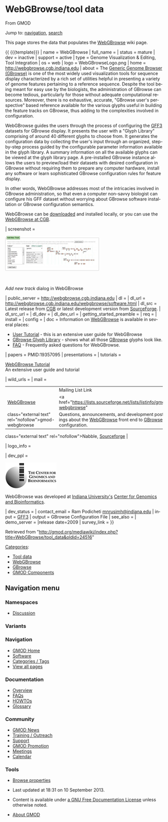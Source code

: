 <div id="mw-page-base" class="noprint">

</div>

<div id="mw-head-base" class="noprint">

</div>

<div id="content" class="mw-body" role="main">

<span id="top"></span>

<div id="mw-js-message" style="display:none;">

</div>



# <span dir="auto">WebGBrowse/tool data</span>

<div id="bodyContent">

<div id="siteSub">

From GMOD

</div>

<div id="contentSub">

</div>

<div id="jump-to-nav" class="mw-jump">

Jump to: [navigation](#mw-navigation), [search](#p-search)

</div>

<div id="mw-content-text" class="mw-content-ltr" lang="en" dir="ltr">

  
This page stores the data that populates the
[WebGBrowse](../WebGBrowse.1 "WebGBrowse") wiki page.

  
{{ {{{template}}} \| name = WebGBrowse \| full_name = \| status = mature
\| dev = inactive \| support = active \| type = Genome Visualization &
Editing, Tool Integration \| os = web \| logo = WebGBrowseLogo.png \|
home = <a href="http://webgbrowse.cgb.indiana.edu" class="external free"
rel="nofollow">http://webgbrowse.cgb.indiana.edu</a> \| about = The
[Generic Genome Browser (GBrowse)](../GBrowse.1 "GBrowse") is one of the
most widely used visualization tools for sequence display characterized
by a rich set of utilities helpful in presenting a variety of genome
features pertaining to a reference sequence. Despite the tool being
meant for easy use by the biologists, the administration of GBrowse can
become tedious, particularly for those without adequate computational
resources. Moreover, there is no exhaustive, accurate, "GBrowse user's
perspective" based reference available for the various glyphs useful in
building the feature tracks on GBrowse, thus adding to the complexities
involved in configuration.

WebGBrowse guides the users through the process of configuring the
[GFF3](../GFF3 "GFF3") datasets for GBrowse display. It presents the
user with a "Glyph Library" comprising of around 40 different glyphs to
choose from. It generates the configuration data by collecting the
user's input through an organized, step-by-step process guided by the
configurable parameter information available in the glyph library. A
summary information on all the available glyphs can be viewed at the
glyph library page. A pre-installed GBrowse instance allows the users to
preview/load their datasets with desired configuration in GBrowse
without requiring them to prepare any computer hardware, install any
software or learn sophisticated GBrowse configuration rules for feature
display.

In other words, WebGBrowse addresses most of the intricacies involved in
GBrowse administration, so that even a computer non-savvy biologist can
configure his GFF dataset without worrying about GBrowse software
installation or GBrowse configuration semantics.

WebGBrowse can be
<a href="http://webgbrowse.cgb.indiana.edu/software.html"
class="external text" rel="nofollow">downloaded</a> and installed
locally, or you can use the
<a href="http://webgbrowse.cgb.indiana.edu/" class="external text"
rel="nofollow">WebGBrowse at CGB</a>.

\| screenshot =

<div class="thumb tnone">

<div class="thumbinner" style="width:302px;">

<a href="../File:WebGBrowseAddTrack.jpg" class="image"><img
src="../../mediawiki/images/thumb/c/c3/WebGBrowseAddTrack.jpg/300px-WebGBrowseAddTrack.jpg"
class="thumbimage"
srcset="../../mediawiki/images/thumb/c/c3/WebGBrowseAddTrack.jpg/450px-WebGBrowseAddTrack.jpg 1.5x, ../../mediawiki/images/thumb/c/c3/WebGBrowseAddTrack.jpg/600px-WebGBrowseAddTrack.jpg 2x"
width="300" height="111" /></a>

<div class="thumbcaption">

<div class="magnify">

<a href="../File:WebGBrowseAddTrack.jpg" class="internal"
title="Enlarge"><img
src="../../mediawiki/skins/common/images/magnify-clip.png" width="15"
height="11" /></a>

</div>

*Add new track* dialog in WebGBrowse

</div>

</div>

</div>

\| public_server =
<a href="http://webgbrowse.cgb.indiana.edu" class="external free"
rel="nofollow">http://webgbrowse.cgb.indiana.edu</a> \| dl = \| dl_url =
<a href="http://webgbrowse.cgb.indiana.edu/webgbrowse/software.html"
class="external free"
rel="nofollow">http://webgbrowse.cgb.indiana.edu/webgbrowse/software.html</a>
\| dl_src = Latest release from
<a href="http://webgbrowse.cgb.indiana.edu/software.html"
class="external text" rel="nofollow">CGB</a> or latest development
version from
<a href="http://gmod.svn.sourceforge.net/viewvc/gmod/WebGBrowse/"
class="external text" rel="nofollow">SourceForge</a>. \| dl_src_url = \|
dl_dev = \| dl_dev_url = \| getting_started_preamble = \| req = \|
install = \| config = \| doc = Information on
<a href="http://webgbrowse.cgb.indiana.edu/" class="external text"
rel="nofollow">WebGBrowse</a> is available in several places:

- <a href="http://webgbrowse.cgb.indiana.edu/tutorial.html"
  class="external text" rel="nofollow">User Tutorial</a> - this is an
  extensive user guide for WebGBrowse
- <a href="http://webgbrowse.cgb.indiana.edu/glyphdoc.html"
  class="external text" rel="nofollow">GBrowse Glyph Library</a> - shows
  what all those [GBrowse](../GBrowse.1 "GBrowse") glyphs look like.
- <a href="http://webgbrowse.cgb.indiana.edu/faq.html"
  class="external text" rel="nofollow">FAQ</a> - Frequently asked
  questions for WebGBrowse.

\| papers = PMID:19357095 \| presentations = \| tutorials =

<a href="http://webgbrowse.cgb.indiana.edu/webgbrowse/tutorial.html"
class="external text" rel="nofollow">WebGBrowse Tutorial</a>  
An extensive user guide and tutorial

\| wild_urls = \| mail =

|  |  |  |  |
|----|----|----|----|
|  | Mailing List Link | Description | Archive(s) |
| [WebGBrowse](../WebGBrowse.1 "WebGBrowse") | <a href="https://lists.sourceforge.net/lists/listinfo/gmod-webgbrowse"
class="external text" rel="nofollow">gmod-webgbrowse</a> | Questions, announcements, and development postings about the [WebGBrowse](../WebGBrowse.1 "WebGBrowse") front end to [GBrowse](../GBrowse.1 "GBrowse") configuration. | <a href="http://gmod.827538.n3.nabble.com/WebGBrowse-f947412.html"
class="external text" rel="nofollow">Nabble</a>, <a
href="http://sourceforge.net/mailarchive/forum.php?forum_name=gmod-webgbrowse"
class="external text" rel="nofollow">Sourceforge</a> |

\| logo_info =

\| dev_ppl =

<div class="floatright">

<a href="http://cgb.indiana.edu/" rel="nofollow"
title="WebGBrowse at the Center for Genomics and Bioinformatics"><img
src="../../mediawiki/images/4/41/Cgb_logo.png" width="164" height="83"
alt="WebGBrowse at the Center for Genomics and Bioinformatics" /></a>

</div>

WebGBrowse was developed at
<a href="http://www.iub.edu/" class="external text"
rel="nofollow">Indiana University's</a>
<a href="http://cgb.indiana.edu/" class="external text"
rel="nofollow">Center for Genomics and Bioinformatics</a>.

\| dev_status = \| contact_email = Ram Podicheti mnrusimh@indiana.edu \|
input = [GFF3](../GFF3 "GFF3") \| output = GBrowse Configuration File \|
see_also = \| demo_server = \|release date=2009 \| survey_link = }}

</div>

<div class="printfooter">

Retrieved from
"<http://gmod.org/mediawiki/index.php?title=WebGBrowse/tool_data&oldid=24516>"

</div>

<div id="catlinks" class="catlinks">

<div id="mw-normal-catlinks" class="mw-normal-catlinks">

[Categories](../Special:Categories "Special:Categories"):

- [Tool data](../Category:Tool_data "Category:Tool data")
- <a
  href="http://gmod.org/mediawiki/index.php?title=Category:WebGBrowse&amp;action=edit&amp;redlink=1"
  class="new"
  title="Category:WebGBrowse (page does not exist)">WebGBrowse</a>
- [GBrowse](../Category:GBrowse "Category:GBrowse")
- [GMOD
  Components](../Category:GMOD_Components "Category:GMOD Components")

</div>

</div>

<div class="visualClear">

</div>

</div>

</div>

<div id="mw-navigation">

## Navigation menu

<div id="mw-head">



<div id="left-navigation">

<div id="p-namespaces" class="vectorTabs" role="navigation"
aria-labelledby="p-namespaces-label">

### Namespaces


- <span id="ca-talk"><a
  href="http://gmod.org/mediawiki/index.php?title=Talk:WebGBrowse/tool_data&amp;action=edit&amp;redlink=1"
  accesskey="t"
  title="Discussion about the content page [t]">Discussion</a></span>

</div>

<div id="p-variants" class="vectorMenu emptyPortlet" role="navigation"
aria-labelledby="p-variants-label">

### 

### Variants[](#)

<div class="menu">

</div>

</div>

</div>





</div>

</div>

</div>

<div id="mw-panel">

<div id="p-logo" role="banner">

<a href="../Main_Page"
style="background-image: url(../../images/GMOD-cogs.png);"
title="Visit the main page"></a>

</div>

<div id="p-Navigation" class="portal" role="navigation"
aria-labelledby="p-Navigation-label">

### Navigation

<div class="body">

- <span id="n-GMOD-Home">[GMOD Home](../Main_Page)</span>
- <span id="n-Software">[Software](../GMOD_Components)</span>
- <span id="n-Categories-.2F-Tags">[Categories /
  Tags](../Categories)</span>
- <span id="n-View-all-pages">[View all
  pages](../Special:AllPages)</span>

</div>

</div>

<div id="p-Documentation" class="portal" role="navigation"
aria-labelledby="p-Documentation-label">

### Documentation

<div class="body">

- <span id="n-Overview">[Overview](../Overview)</span>
- <span id="n-FAQs">[FAQs](../Category:FAQ)</span>
- <span id="n-HOWTOs">[HOWTOs](../Category:HOWTO)</span>
- <span id="n-Glossary">[Glossary](../Glossary)</span>

</div>

</div>

<div id="p-Community" class="portal" role="navigation"
aria-labelledby="p-Community-label">

### Community

<div class="body">

- <span id="n-GMOD-News">[GMOD News](../GMOD_News)</span>
- <span id="n-Training-.2F-Outreach">[Training /
  Outreach](../Training_and_Outreach)</span>
- <span id="n-Support">[Support](../Support)</span>
- <span id="n-GMOD-Promotion">[GMOD Promotion](../GMOD_Promotion)</span>
- <span id="n-Meetings">[Meetings](../Meetings)</span>
- <span id="n-Calendar">[Calendar](../Calendar)</span>

</div>

</div>

<div id="p-tb" class="portal" role="navigation"
aria-labelledby="p-tb-label">

### Tools

<div class="body">


- <span id="t-smwbrowselink"><a href="../Special%3ABrowse/WebGBrowse-2Ftool_data"
  rel="smw-browse">Browse properties</a></span>


</div>

</div>

</div>

</div>

<div id="footer" role="contentinfo">

- <span id="footer-info-lastmod">Last updated at 18:31 on 10 September
  2013.</span>
<!-- - <span id="footer-info-viewcount">14,066 page views.</span> -->
- <span id="footer-info-copyright">Content is available under
  <a href="http://www.gnu.org/licenses/fdl-1.3.html" class="external"
  rel="nofollow">a GNU Free Documentation License</a> unless otherwise
  noted.</span>

<!-- -->

- <span id="footer-places-about">[About
  GMOD](../GMOD:About "GMOD:About")</span>

<!-- -->






</div>
